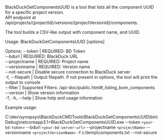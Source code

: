 BlackDuckGetComponentsUUID is a tool that lists all the component UUID for a specific project version.  
API endpoint at /api/projects/{projectId}/versions/{projectVersionId}/components.  

The tool builds a CSV-like output with component name, and UUID. 

Usage: BlackDuckGetComponentsUUID [options]

Options:
--token | REQUIRED: BD Token  
--bdurl | REQUIRED: BlackDuck URL  
--projectname | REQUIRED: Project name  
--versionname | REQUIRED: Version name  
--not-secure | Disable secure connection to BlackDuck server  
-f, --filepath | Output filepath. If not present in options, the tool will print the output to console  
--filter | Supported Filters: /api-doc/public.html#_listing_bom_components  
--version | Show version information  
-?, -h, --help | Show help and usage information

Example usage:  

C:\dev\synopsys\BlackDuckCMDTools\BlackDuckGetComponentsUUID\bin\Debug\netcoreapp3.1>BlackDuckGetComponentsUUID.exe --token `<your-bd-token>` --bdurl `<your-bd-server-url>`  --projectname `<projectName>` --versionname `<projectVersionName>` -f c:\temp\components.txt --not-secure
